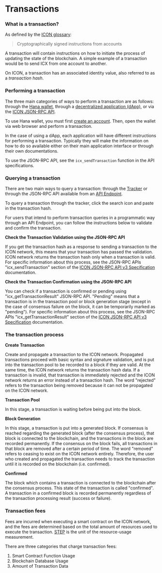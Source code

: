 # Transactions

### What is a transaction?

As defined by the [ICON glossary](https://icon.community/glossary/transaction/):

> Cryptographically signed instructions from accounts

A transaction will contain instructions on how to initiate the process of updating the state of the blockchain. A simple example of a transaction would be to send ICX from one account to another.

On ICON, a transaction has an associated identity value, also referred to as a _transaction hash_.

### Performing a transaction

The three main categories of ways to perform a transaction are as follows: through the [Hana wallet](https://chrome.google.com/webstore/detail/hana/jfdlamikmbghhapbgfoogdffldioobgl/related), through a [decentralized application (dApp)](../decentralized-applications-dapps/), or via the [ICON JSON-RPC API](../../icon-stack/client-apis/).

To use Hana wallet, you must first [create an account](accounts.md#creating-an-account). Then, open the wallet via web browser and perform a transaction.

In the case of using a dApp, each application will have different instructions for performing a transaction. Typically they will make the information on how to do so available either on their main application interface or through their own documentations.

To use the JSON-RPC API, see the `icx_sendTransaction` function in the API specifications.

### Querying a transaction

There are two main ways to query a transaction: through the [Tracker](https://https/tracker.icon.community) or through the JSON-RPC API available from an [API Endpoint](../network/api-endpoints.md).

To query a transaction through the tracker, click the search icon and paste in the transaction hash.

For users that intend to perform transaction queries in a programmatic way through an API Endpoint, you can follow the instructions below to validate and confirm the transaction.

**Check the Transaction Validation using the JSON-RPC API**

If you get the transaction hash as a response to sending a transaction to the ICON network, this means that your transaction has passed the validation. ICON network returns the transaction hash only when a transaction is valid. For specific information about this process, see the JSON-RPC APIs "icx\_sendTransaction" section of the [ICON JSON-RPC API v3 Specification](../../icon-stack/client-apis/json-rpc-api/) documentation.

**Check the Transaction Confirmation using the JSON-RPC API**

You can check if a transaction is confirmed or pending using "icx\_getTransactionResult" JSON-RPC API. "Pending" means that a transaction is in the transaction pool or block generation stage (except in the case of consensus failure on the block, it can be temporarily marked as "pending"). For specific information about this process, see the JSON-RPC APIs "icx\_getTransactionResult" section of the [ICON JSON-RPC API v3 Specification](../../icon-stack/client-apis/json-rpc-api/) documentation.

### The transaction process

**Create Transaction**

Create and propagate a transaction to the ICON network. Propagated transactions proceed with basic syntax and signature validation, and is put into the transaction pool to be recorded to a block if they are valid. At the same time, the ICON network returns the transaction hash data. If a transaction is invalid, that transaction is immediately rejected and the ICON network returns an error instead of a transaction hash. The word "rejected" refers to the transaction being removed because it can not be propagated on the ICON network.

**Transaction Pool**

In this stage, a transaction is waiting before being put into the block.

**Block Generation**

In this stage, a transaction is put into a generated block. If consensus is reached regarding the generated block (after the consensus process), that block is connected to the blockchain, and the transactions in the block are recorded permanently. If the consensus on the block fails, all transactions in that block are removed after a certain period of time. The word "removed" refers to ceasing to exist on the ICON network entirely. Therefore, the user who created and propagated the transaction needs to track the transaction until it is recorded on the blockchain (i.e. confirmed).

**Confirmed**

The block which contains a transaction is connected to the blockchain after the consensus process. This state of the transaction is called "confirmed". A transaction in a confirmed block is recorded permanently regardless of the transaction processing result (success or failure).

### Transaction fees

Fees are incurred when executing a smart contract on the ICON network, and the fees are determined based on the total amount of resources used to execute the transaction. [STEP](../economics/step.md) is the unit of the resource-usage measurement.

There are three categories that charge transaction fees:

1. Smart Contract Function Usage
2. Blockchain Database Usage
3. Amount of Transaction Data
